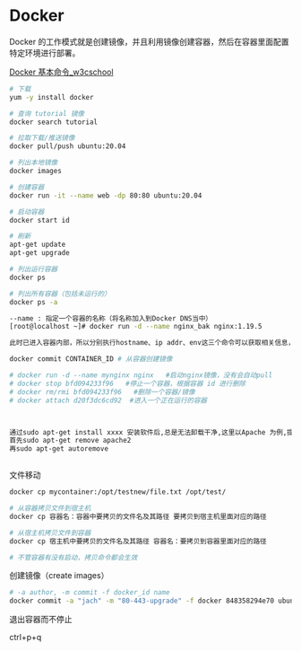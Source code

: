 # Docker

Docker 的工作模式就是创建镜像，并且利用镜像创建容器，然后在容器里面配置特定环境进行部署。

[Docker 基本命令_w3cschool](https://www.w3cschool.cn/use_docker/use_docker-cjka27zg.html)

```bash
# 下载
yum -y install docker

# 查询 tutorial 镜像
docker search tutorial

# 拉取下载/推送镜像
docker pull/push ubuntu:20.04

# 列出本地镜像
docker images

# 创建容器
docker run -it --name web -dp 80:80 ubuntu:20.04

# 启动容器
docker start id

# 刷新
apt-get update
apt-get upgrade

# 列出运行容器
docker ps

# 列出所有容器（包括未运行的）
docker ps -a

--name : 指定一个容器的名称（将名称加入到Docker DNS当中）
[root@localhost ~]# docker run -d --name nginx_bak nginx:1.19.5

此时已进入容器内部，所以分别执行hostname、ip addr、env这三个命令可以获取相关信息，如下：

docker commit CONTAINER_ID # 从容器创建镜像

# docker run -d --name mynginx nginx   #启动nginx镜像，没有会自动pull
# docker stop bfd094233f96   #停止一个容器，根据容器 id 进行删除
# docker rm/rmi bfd094233f96   #删除一个容器/镜像
# docker attach d20f3dc6cd92  #进入一个正在运行的容器



通过sudo apt-get install xxxx 安装软件后,总是无法卸载干净,这里以Apache 为例,提供方法:
首先sudo apt-get remove apache2
再sudo apt-get autoremove



```

文件移动

```bash
docker cp mycontainer:/opt/testnew/file.txt /opt/test/

# 从容器拷贝文件到宿主机
docker cp 容器名：容器中要拷贝的文件名及其路径 要拷贝到宿主机里面对应的路径

# 从宿主机拷贝文件到容器
docker cp 宿主机中要拷贝的文件名及其路径 容器名：要拷贝到容器里面对应的路径

# 不管容器有没有启动，拷贝命令都会生效
```

创建镜像（create images）

```bash
# -a author, -m commit -f docker_id name
docker commit -a "jach" -m "80-443-upgrade" -f docker 848358294e70 ubuntu:v1.0

```

退出容器而不停止

ctrl+p+q
